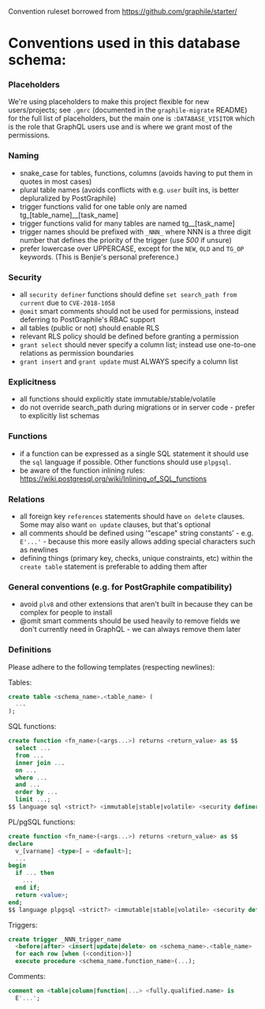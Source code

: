 Convention ruleset borrowed from https://github.com/graphile/starter/

# Conventions used in this database schema:

### Placeholders

We're using placeholders to make this project flexible for new users/projects;
see `.gmrc` (documented in the `graphile-migrate` README) for the full list of
placeholders, but the main one is `:DATABASE_VISITOR` which is the role that
GraphQL users use and is where we grant most of the permissions.

### Naming

- snake_case for tables, functions, columns (avoids having to put them in quotes
  in most cases)
- plural table names (avoids conflicts with e.g. `user` built ins, is better
  depluralized by PostGraphile)
- trigger functions valid for one table only are named
  tg\_[table_name]\_\_[task_name]
- trigger functions valid for many tables are named tg\_\_[task_name]
- trigger names should be prefixed with `_NNN_` where NNN is a three digit
  number that defines the priority of the trigger (use _500_ if unsure)
- prefer lowercase over UPPERCASE, except for the `NEW`, `OLD` and `TG_OP`
  keywords. (This is Benjie's personal preference.)

### Security

- all `security definer` functions should define `set search_path from current`
  due to `CVE-2018-1058`
- `@omit` smart comments should not be used for permissions, instead deferring
  to PostGraphile's RBAC support
- all tables (public or not) should enable RLS
- relevant RLS policy should be defined before granting a permission
- `grant select` should never specify a column list; instead use one-to-one
  relations as permission boundaries
- `grant insert` and `grant update` must ALWAYS specify a column list

### Explicitness

- all functions should explicitly state immutable/stable/volatile
- do not override search_path during migrations or in server code - prefer to
  explicitly list schemas

### Functions

- if a function can be expressed as a single SQL statement it should use the
  `sql` language if possible. Other functions should use `plpgsql`.
- be aware of the function inlining rules:
  https://wiki.postgresql.org/wiki/Inlining_of_SQL_functions

### Relations

- all foreign key `references` statements should have `on delete` clauses. Some
  may also want `on update` clauses, but that's optional
- all comments should be defined using '"escape" string constants' - e.g.
  `E'...'` - because this more easily allows adding special characters such as
  newlines
- defining things (primary key, checks, unique constraints, etc) within the
  `create table` statement is preferable to adding them after

### General conventions (e.g. for PostGraphile compatibility)

- avoid `plv8` and other extensions that aren't built in because they can be
  complex for people to install
- @omit smart comments should be used heavily to remove fields we don't
  currently need in GraphQL - we can always remove them later

### Definitions

Please adhere to the following templates (respecting newlines):

Tables:

```sql
create table <schema_name>.<table_name> (
  ...
);
```

SQL functions:

```sql
create function <fn_name>(<args...>) returns <return_value> as $$
  select ...
  from ...
  inner join ...
  on ...
  where ...
  and ...
  order by ...
  limit ...;
$$ language sql <strict?> <immutable|stable|volatile> <security definer?> set search_path from current;
```

PL/pgSQL functions:

```sql
create function <fn_name>(<args...>) returns <return_value> as $$
declare
  v_[varname] <type>[ = <default>];
  ...
begin
  if ... then
    ...
  end if;
  return <value>;
end;
$$ language plpgsql <strict?> <immutable|stable|volatile> <security definer?> set search_path from current;
```

Triggers:

```sql
create trigger _NNN_trigger_name
  <before|after> <insert|update|delete> on <schema_name>.<table_name>
  for each row [when (<condition>)]
  execute procedure <schema_name.function_name>(...);
```

Comments:

```sql
comment on <table|column|function|...> <fully.qualified.name> is
  E'...';
```

